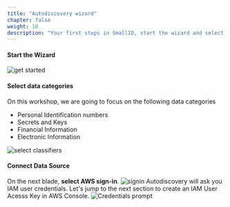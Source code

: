 ```yaml
---
title: "Autodiscovery wizard"
chapter: false
weight: 10
description: "Your first steps in SmallID, start the wizard and select data categories"
---
```



#### Start the Wizard
![get started](/images/autodiscovery/get_started.png)
#### Select data categories
On this workshop, we are going to focus on the following data categories

- Personal Identification numbers
- Secrets and Keys
- Financial Information
- Electronic Information

![select classifiers](/images/autodiscovery/select-data-categories.png)

#### Connect Data Source
On the next blade, __select AWS sign-in__.
![signin](/images/autodiscovery/signin.png)
 Autodiscovery will ask you IAM user credentials. Let's jump to the next section to create an IAM User Acesss Key in AWS Console.
![Credentials prompt](/images/autodiscovery/cred_prompt.png)
